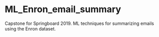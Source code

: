 # ML_Enron_email_summary
Capstone for Springboard 2019. ML techniques for summarizing emails using the Enron dataset. 
